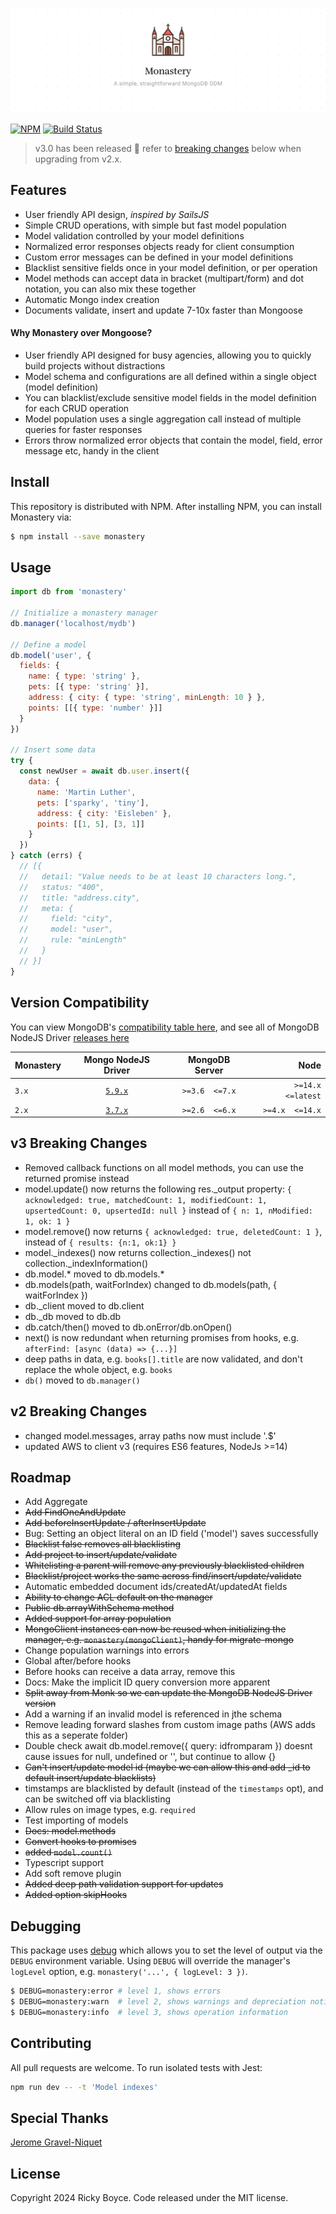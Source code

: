 ![](./assets/imgs/monastery.jpg)

[![NPM](https://img.shields.io/npm/v/monastery.svg)](https://www.npmjs.com/package/monastery) [![Build Status](https://travis-ci.com/boycce/monastery.svg?branch=master)](https://app.travis-ci.com/github/boycce/monastery)

> v3.0 has been released 🎉 refer to [breaking changes](#v3-breaking-changes) below when upgrading from v2.x.

## Features

* User friendly API design, *inspired by SailsJS*
* Simple CRUD operations, with simple but fast model population
* Model validation controlled by your model definitions
* Normalized error responses objects ready for client consumption
* Custom error messages can be defined in your model definitions
* Blacklist sensitive fields once in your model definition, or per operation
* Model methods can accept data in bracket (multipart/form) and dot notation, you can also mix these together
* Automatic Mongo index creation
* Documents validate, insert and update 7-10x faster than Mongoose

#### Why Monastery over Mongoose?

* User friendly API designed for busy agencies, allowing you to quickly build projects without distractions
* Model schema and configurations are all defined within a single object (model definition)
* You can blacklist/exclude sensitive model fields in the model definition for each CRUD operation
* Model population uses a single aggregation call instead of multiple queries for faster responses
* Errors throw normalized error objects that contain the model, field, error message etc, handy in the client

## Install

This repository is distributed with NPM. After installing NPM, you can install Monastery via:

```bash
$ npm install --save monastery
```

## Usage

```javascript
import db from 'monastery'

// Initialize a monastery manager
db.manager('localhost/mydb')

// Define a model
db.model('user', {
  fields: {
    name: { type: 'string' },
    pets: [{ type: 'string' }],
    address: { city: { type: 'string', minLength: 10 } },
    points: [[{ type: 'number' }]]
  }
})

// Insert some data
try {
  const newUser = await db.user.insert({
    data: {
      name: 'Martin Luther',
      pets: ['sparky', 'tiny'],
      address: { city: 'Eisleben' },
      points: [[1, 5], [3, 1]]
    }
  })
} catch (errs) {
  // [{
  //   detail: "Value needs to be at least 10 characters long.",
  //   status: "400",
  //   title: "address.city",
  //   meta: {
  //     field: "city",
  //     model: "user",
  //     rule: "minLength"
  //   }
  // }]
}
```
## Version Compatibility

You can view MongoDB's [compatibility table here](https://www.mongodb.com/docs/drivers/node/current/compatibility/), and see all of MongoDB NodeJS Driver [releases here](https://mongodb.github.io/node-mongodb-native/)

| Monastery            | Mongo NodeJS Driver | MongoDB Server    | Node                |
| :------------------- | :-----------------: | :---------------: | ------------------: |
| `3.x` | [`5.9.x`](https://mongodb.github.io/node-mongodb-native/5.9/) | `>=3.6  <=7.x` | `>=14.x <=latest` |
| `2.x` | [`3.7.x`](https://mongodb.github.io/node-mongodb-native/3.7/api/) | `>=2.6  <=6.x` | `>=4.x  <=14.x` |


## v3 Breaking Changes

  - Removed callback functions on all model methods, you can use the returned promise instead
  - model.update() now returns the following res._output property: `{ acknowledged: true, matchedCount: 1, modifiedCount: 1, upsertedCount: 0, upsertedId: null }` instead of `{ n: 1, nModified: 1, ok: 1 }`
  - model.remove() now returns `{ acknowledged: true, deletedCount: 1 }`, instead of `{ results: {n:1, ok:1} }`
  - model._indexes() now returns collection._indexes() not collection._indexInformation()
  - db.model.* moved to db.models.*
  - db.models(path, waitForIndex) changed to db.models(path, { waitForIndex })
  - db._client moved to db.client
  - db._db moved to db.db
  - db.catch/then() moved to db.onError/db.onOpen()
  - next() is now redundant when returning promises from hooks, e.g. `afterFind: [async (data) => {...}]`
  - deep paths in data, e.g. `books[].title` are now validated, and don't replace the whole object, e.g. `books`
  - `db()` moved to `db.manager()`

## v2 Breaking Changes

  - changed model.messages, array paths now must include '.$'
  - updated AWS to client v3 (requires ES6 features, NodeJs >=14)

## Roadmap

- Add Aggregate
- ~~Add FindOneAndUpdate~~
- ~~Add beforeInsertUpdate / afterInsertUpdate~~
- Bug: Setting an object literal on an ID field ('model') saves successfully
- ~~Blacklist false removes all blacklisting~~
- ~~Add project to insert/update/validate~~
- ~~Whitelisting a parent will remove any previously blacklisted children~~
- ~~Blacklist/project works the same across find/insert/update/validate~~
- Automatic embedded document ids/createdAt/updatedAt fields
- ~~Ability to change ACL default on the manager~~
- ~~Public db.arrayWithSchema method~~
- ~~Added support for array population~~
- ~~MongoClient instances can now be reused when initializing the manager, e.g. `monastery(mongoClient)`, handy for migrate-mongo~~
- Change population warnings into errors
- Global after/before hooks
- Before hooks can receive a data array, remove this
- Docs: Make the implicit ID query conversion more apparent
- ~~Split away from Monk so we can update the MongoDB NodeJS Driver version~~
- Add a warning if an invalid model is referenced in jthe schema
- Remove leading forward slashes from custom image paths (AWS adds this as a seperate folder)
- Double check await db.model.remove({ query: idfromparam }) doesnt cause issues for null, undefined or '', but continue to allow {}
- ~~Can't insert/update model id (maybe we can allow this and add _id to default insert/update blacklists)~~
- timstamps are blacklisted by default (instead of the `timestamps` opt), and can be switched off via blacklisting
- Allow rules on image types, e.g. `required`
- Test importing of models
- ~~Docs: model.methods~~
- ~~Convert hooks to promises~~
- ~~added `model.count()`~~
- Typescript support
- Add soft remove plugin
- ~~Added deep path validation support for updates~~
- ~~Added option skipHooks~~

## Debugging

This package uses [debug](https://github.com/visionmedia/debug) which allows you to set the level of output via the `DEBUG` environment variable. Using `DEBUG` will override the manager's `logLevel` option, e.g. `monastery('...', { logLevel: 3 })`.

```bash
$ DEBUG=monastery:error # level 1, shows errors
$ DEBUG=monastery:warn  # level 2, shows warnings and depreciation notices
$ DEBUG=monastery:info  # level 3, shows operation information
```

## Contributing

All pull requests are welcome. To run isolated tests with Jest:

```bash
npm run dev -- -t 'Model indexes'
```

## Special Thanks

[Jerome Gravel-Niquet](https://github.com/jeromegn)

## License

Copyright 2024 Ricky Boyce. Code released under the MIT license.
